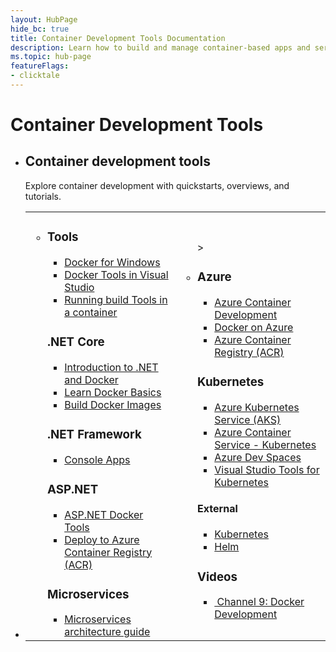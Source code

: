 ```yaml
---
layout: HubPage
hide_bc: true
title: Container Development Tools Documentation
description: Learn how to build and manage container-based apps and services. Get documentation, example code, tutorials, and more.
ms.topic: hub-page
featureFlags:
- clicktale
---
```

<div id="main" class="v2">
    <div class="container">
        <h1 class="visually-hidden">Container Development Tools</h1>
        <ul id="get-started1" class="cardsL">
            <li>
                <div class="container intro">
                    <h2 class="likeAnH1">Container development tools</h2>
                    <p>Explore container development with quickstarts, overviews, and tutorials.</p>
                </div>
            </li>
            <li>
                <table>
                    <tr>
                        <td width="50%">
                            <ul id="get-started1" class="cardsL">
                                <li>
                                    <div class="cardSize">
                                        <div class="cardPadding">
                                            <div class="card">
                                                <div class="cardText">
                                                    <h3>Tools</h3>
                                                    <ul class="noBullet">
                                                        <li><a class="barLink" href="http://wwww.docker.com/docker-windows">Docker for Windows</a></li>
                                                        <li><a class="barLink" href="">Docker Tools in Visual Studio</a></li>
                                                        <li><a class="barLink" href="/visualstudio/install/build-tools-container">Running build Tools in a container</a></li>
                                                    </ul>
                                                </div>
                                            </div>
                                        </div>
                                    </div>
                                    <div class="cardSize">
                                        <div class="cardPadding">
                                            <div class="card">
                                                <div class="cardText">
                                                    <h3>.NET Core</h3>
                                                    <ul class="noBullet">
                                                        <li><a class="barLink" href="/dotnet/core/docker/intro-net-docker">Introduction to .NET and Docker</a></li>
                                                        <li><a class="barLink" href="/dotnet/core/docker/docker-basics-dotnet-core">Learn Docker Basics</a></li>
                                                        <li><a class="barLink" href="/dotnet/core/docker/building-net-docker-images">Build Docker Images</a></li>
                                                    </ul>
                                                </div>
                                            </div>
                                        </div>
                                    </div>
                                    <div class="cardSize">
                                        <div class="cardPadding">
                                            <div class="card">
                                                <div class="cardText">
                                                    <h3>.NET Framework</h3>
                                                    <ul class="noBullet">
                                                        <li><a class="barLink" href="/dotnet/framework/docker/console">Console Apps</a></li>
                                                    </ul>
                                                </div>
                                            </div>
                                        </div>
                                    </div>
                                    <div class="cardSize">
                                        <div class="cardPadding">
                                            <div class="card">
                                                <div class="cardText">
                                                    <h3>ASP.NET</h3>
                                                    <ul class="noBullet">
                                                        <li><a class="barLink" href="/aspnet/core/host-and-deploy/docker/visual-studio-tools-for-docker?view=aspnetcore-2.1">ASP.NET Docker Tools</a></li>
                                                        <li><a class="barLink" href="/azure/vs-azure-tools-docker-hosting-web-apps-in-docker">Deploy to Azure Container Registry (ACR)</a></li>
                                                    </ul>
                                                </div>
                                            </div>
                                        </div>
                                    </div>
                                    <div class="cardSize">
                                        <div class="cardPadding">
                                            <div class="card">
                                                <div class="cardText">
                                                    <h3>Microservices</h3>
                                                    <ul class="noBullet">
                                                        <li><a class="barLink" href="/dotnet/standard/containerized-lifecycle-architecture/">Microservices architecture guide</a></li>
                                                    </ul>
                                                </div>
                                            </div>
                                        </div>
                                    </div>
                                </li>
                            </ul>
                        </td>
                        <td>
                            <ul id="get-started2" class="cardsL">>
                                <li>
                                    <div class="cardSize">
                                        <div class="cardPadding">
                                            <div class="card">
                                                <div class="cardText">
                                                    <h3>Azure</h3>
                                                    <ul class="noBullet">
                                                        <li><a class="barLink" href="/azure/containers/">Azure Container Development</a></li>
                                                        <li><a class="barLink" href="/azure/docker/">Docker on Azure</a></li>
                                                        <li><a class="barLink" href="/azure/container-registry/">Azure Container Registry (ACR)</a></li>
                                                    </ul>
                                                </div>
                                            </div>
                                        </div>
                                    </div>
                                    <div class="cardSize">
                                        <div class="cardPadding">
                                            <div class="card">
                                                <div class="cardText">
                                                    <h3>Kubernetes</h3>
                                                    <ul class="noBullet">
                                                        <li><a class="barLink" href="/azure/aks/">Azure Kubernetes Service (AKS)</a></li>
                                                        <li><a class="barLink" href="/azure/container-service/kubernetes">Azure Container Service - Kubernetes</a></li>
                                                        <li><a class="barLink" href="/azure/dev-spaces/">Azure Dev Spaces</a></li>
                                                        <li><a class="barLink" href="/visualstudio/kubernetes/">Visual Studio Tools for Kubernetes</a></li>
                                                    </ul>
                                                    <h4>External</h4>
                                                    <ul class="noBullet">
                                                        <li><a class="barLink" href="https://kubernetes.io">Kubernetes</a></li>
                                                        <li><a class="barLink" href="https://helm.sh">Helm</a></li>
                                                    </ul>
                                                </div>
                                            </div>
                                        </div>
                                    </div>
                                    <div class="cardSize">
                                        <div class="cardPadding">
                                        <div class="card">
                                            <div class="cardText">
                                                <h3>Videos</h3>
                                                <ul class="noBullet">
                                                    <li>
                                                        <a class="barLink" href="https://channel9.msdn.com/Events/Visual-Studio/Visual-Studio-2017-Launch/T111">
                                                        <img src="media/index/i_video.svg" alt="">
                                                        Channel 9: Docker Development
                                                    </a>
                                                </li>
                                            </ul>
                                        </div>
                                    </div>
                                </li>
                            </ul>
                        </td>
                    </tr>
                </table>
            </li>
        </ul>
    </div>
</div>
